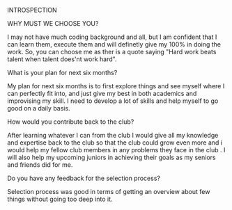 INTROSPECTION



WHY MUST WE CHOOSE YOU?



I may not have much coding background and all, but I am confident that I can learn them, execute them and will definetly give my 100% in doing the work. So, you can choose me as ther is a quote saying "Hard work beats talent when talent does'nt work hard".


What is your plan for next six months?



My plan for next six months is to first explore things and see myself where I can perfectly fit into, and just give my best in both academics and improvising my skill. I need to develop a lot of skills and help myself to go good on a daily basis.



How would you contribute back to the club?



After learning whatever I can from the club I would give all my knowledge and expertise back to the club so that the club could grow even more and i would help my fellow club members in any problems they face in the club . I will also help my upcoming juniors in achieving their goals as my seniors and friends did for me. 



Do you have any feedback for the selection process?



Selection process was good in terms of getting an overview about few things without going too deep into it.
